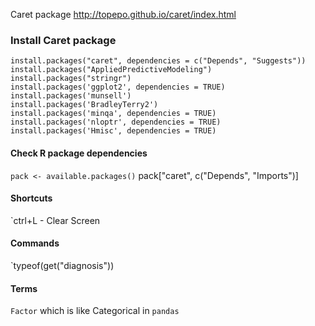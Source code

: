 
Caret package
http://topepo.github.io/caret/index.html
### Install Caret package

```
install.packages("caret", dependencies = c("Depends", "Suggests"))
install.packages("AppliedPredictiveModeling")
install.packages("stringr")
install.packages('ggplot2', dependencies = TRUE)
install.packages('munsell')
install.packages('BradleyTerry2')
install.packages('minqa', dependencies = TRUE)
install.packages('nloptr', dependencies = TRUE)
install.packages('Hmisc', dependencies = TRUE)

```

#### Check R package dependencies
` pack <- available.packages()
` pack["caret", c("Depends", "Imports")]

#### Shortcuts
`ctrl+L - Clear Screen

#### Commands
`typeof(get("diagnosis"))

#### Terms
`Factor` which is like Categorical in `pandas`
